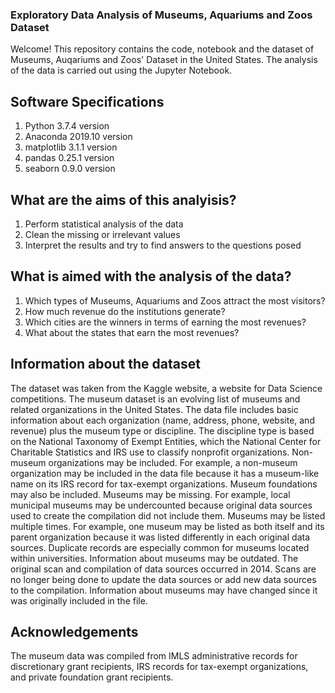 ### Exploratory Data Analysis of Museums, Aquariums and Zoos Dataset 

Welcome! This repository contains the code, notebook and the dataset of Museums, Auqariums and Zoos' Dataset in the United States. The analysis of the data is carried out using the Jupyter Notebook. 

## Software Specifications
1. Python 3.7.4 version
2. Anaconda 2019.10 version
3. matplotlib 3.1.1 version 
4. pandas 0.25.1 version
5. seaborn 0.9.0 version

## What are the aims of this analyisis? 

1. Perform statistical analysis of the data
2. Clean the missing or irrelevant values 
3. Interpret the results and try to find answers to the questions posed

## What is aimed with the analysis of the data?

1. Which types of Museums, Aquariums and Zoos attract the most visitors?
2. How much revenue do the institutions generate?
3. Which cities are the winners in terms of earning the most revenues?
4. What about the states that earn the most revenues?

## Information about the dataset

The dataset was taken from the Kaggle website, a website for Data Science competitions. The museum dataset is an evolving list of museums and related organizations in the United States. The data file includes basic information about each organization (name, address, phone, website, and revenue) plus the museum type or discipline. The discipline type is based on the National Taxonomy of Exempt Entities, which the National Center for Charitable Statistics and IRS use to classify nonprofit organizations. Non-museum organizations may be included. For example, a non-museum organization may be included in the data file because it has a museum-like name on its IRS record for tax-exempt organizations. Museum foundations may also be included. Museums may be missing. For example, local municipal museums may be undercounted because original data sources used to create the compilation did not include them. Museums may be listed multiple times. For example, one museum may be listed as both itself and its parent organization because it was listed differently in each original data sources. Duplicate records are especially common for museums located within universities. Information about museums may be outdated. The original scan and compilation of data sources occurred in 2014. Scans are no longer being done to update the data sources or add new data sources to the compilation. Information about museums may have changed since it was originally included in the file.

## Acknowledgements

The museum data was compiled from IMLS administrative records for discretionary grant recipients, IRS records for tax-exempt organizations, and private foundation grant recipients.

